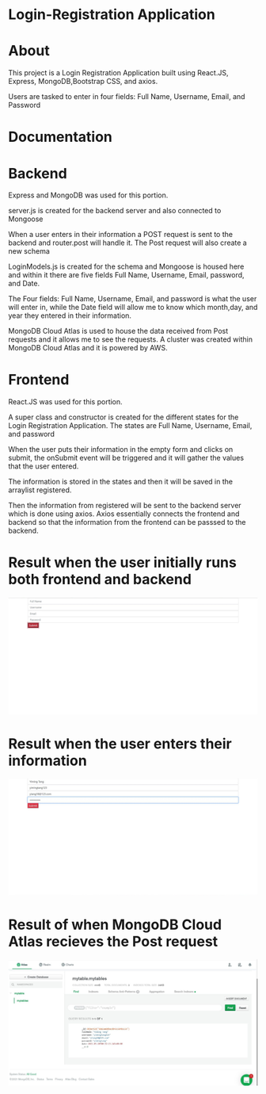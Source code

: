 # Login-Registration Application 

# About

This project is a Login Registration Application built using React.JS, Express, MongoDB,Bootstrap CSS, and axios.

Users are tasked to enter in four fields: Full Name, Username, Email, and Password

# Documentation

# Backend

Express and MongoDB was used for this portion.

server.js is created for the backend server and also connected to Mongoose

When a user enters in their information a POST request is sent to the backend
and router.post will handle it. The Post request will also create a new schema
                        
LoginModels.js is created for the schema and Mongoose is housed here and within it there are five fields Full Name, Username, Email, password, and Date.

The Four fields: Full Name, Username, Email, and password is what the user will enter in, while the Date field will allow me to know which month,day, and year they entered in their information.  
                        
MongoDB Cloud Atlas is used to house the data received from Post requests and it allows me to see the requests. A cluster was created within MongoDB Cloud Atlas and it is powered by AWS.
                        
# Frontend

React.JS was used for this portion.

A super class and constructor is created for the different states for the Login Registration Application. The states are Full Name, Username, Email, and password
                        
When the user puts their information in the empty form and clicks on submit, the onSubmit event will be triggered and it will gather the values that the user entered.
                            
The information is stored in the states and then it will be saved in the arraylist registered.

Then the information from registered will be sent to the backend server which is done using axios. Axios essentially connects the frontend and backend so that the information from the frontend can be passsed to the backend. 

# Result when the user initially runs both frontend and backend
![](images/thumbnail.jpg)
# Result when the user enters their information
![](images/input.jpg)
# Result of when MongoDB Cloud Atlas recieves the Post request
![](images/mongoDB.jpg)                        